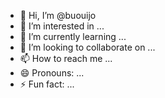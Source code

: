- 👋 Hi, I’m @buouijo
- 👀 I’m interested in ...
- 🌱 I’m currently learning ...
- 💞️ I’m looking to collaborate on ...
- 📫 How to reach me ...
- 😄 Pronouns: ...
- ⚡ Fun fact: ...

<!---
buouijo/buouijo is a ✨ special ✨ repository because its `README.md` (this file) appears on your GitHub profile.
You can click the Preview link to take a look at your changes.
--->
